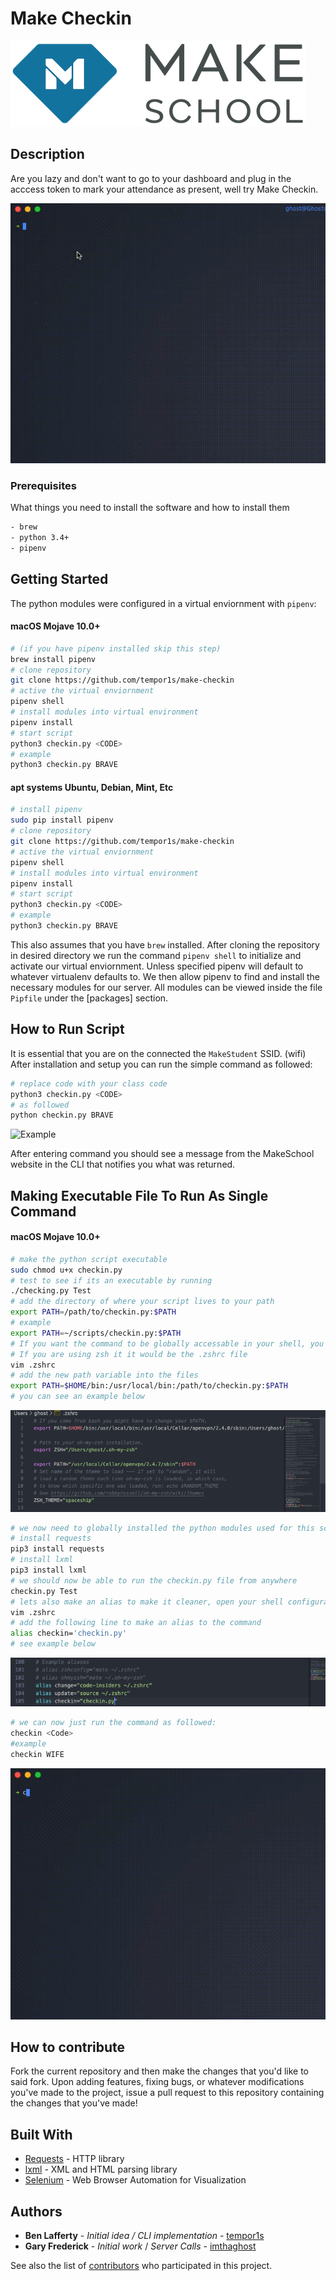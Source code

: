 # Make Checkin

<img src="media/logo.png" title="Makeschool Icon"></a>

## Description

Are you lazy and don't want to go to your dashboard and plug in the acccess token to mark your attendance as present, well try Make Checkin.

![Success](/media/success.gif)

### Prerequisites

What things you need to install the software and how to install them

```bash
- brew
- python 3.4+
- pipenv
```

## Getting Started

The python modules were configured in a virtual enviornment with `pipenv`:

#### macOS Mojave 10.0+

```bash
# (if you have pipenv installed skip this step)
brew install pipenv
# clone repository
git clone https://github.com/tempor1s/make-checkin
# active the virtual enviornment
pipenv shell
# install modules into virtual environment
pipenv install
# start script
python3 checkin.py <CODE>
# example
python3 checkin.py BRAVE
```

#### apt systems Ubuntu, Debian, Mint, Etc

```bash
# install pipenv
sudo pip install pipenv
# clone repository
git clone https://github.com/tempor1s/make-checkin
# active the virtual enviornment
pipenv shell
# install modules into virtual environment
pipenv install
# start script
python3 checkin.py <CODE>
# example
python3 checkin.py BRAVE
```

This also assumes that you have `brew` installed. After cloning the repository in desired directory we run the command `pipenv shell` to initialize and activate our virtual enviornment. Unless specified pipenv will default to whatever virtualenv defaults to. We then allow pipenv to find and install the necessary modules for our server. All modules can be viewed inside the file `Pipfile` under the [packages] section.

## How to Run Script

It is essential that you are on the connected the `MakeStudent` SSID. (wifi) After installation and setup you can run the simple command as followed:

```bash
# replace code with your class code
python3 checkin.py <CODE>
# as followed
python checkin.py BRAVE
```

![Example](/media/example.gif)

After entering command you should see a message from the MakeSchool website in the CLI that notifies you what was returned.

## Making Executable File To Run As Single Command

#### macOS Mojave 10.0+

```bash
# make the python script executable
sudo chmod u+x checkin.py
# test to see if its an executable by running
./checking.py Test
# add the directory of where your script lives to your path
export PATH=/path/to/checkin.py:$PATH
# example
export PATH=~/scripts/checkin.py:$PATH
# If you want the command to be globally accessable in your shell, you'll have to export the path in .bashrc or .bash_profile.
# If you are using zsh it it would be the .zshrc file
vim .zshrc
# add the new path variable into the files
export PATH=$HOME/bin:/usr/local/bin:/path/to/checkin.py:$PATH
# you can see an example below
```

![ZSH Example](/media/path.png)

```bash
# we now need to globally installed the python modules used for this script
# install requests
pip3 install requests
# install lxml
pip3 install lxml
# we should now be able to run the checkin.py file from anywhere
checkin.py Test
# lets also make an alias to make it cleaner, open your shell configuration file .bashrc or .zshrc
vim .zshrc
# add the following line to make an alias to the command
alias checkin='checkin.py'
# see example below
```

![Alias Example](/media/alias.png)

```bash
# we can now just run the command as followed:
checkin <Code>
#example
checkin WIFE
```

![Checkin](/media/command.gif)

## How to contribute

Fork the current repository and then make the changes that you'd like to said fork. Upon adding features, fixing bugs,
or whatever modifications you've made to the project, issue a pull request to this repository containing the changes that you've made!

## Built With

-   [Requests](https://2.python-requests.org/en/master/) - HTTP library
-   [lxml](https://lxml.de/) - XML and HTML parsing library
-   [Selenium](https://selenium.dev/) - Web Browser Automation for Visualization

## Authors

-   **Ben Lafferty** - _Initial idea / CLI implementation_ - [tempor1s](https://github.com/tempor1s)
-   **Gary Frederick** - _Initial work_ / _Server Calls_ - [imthaghost](https://github.com/imthaghost)

See also the list of [contributors](https://github.com/tempor1s/make-checkin/contributors) who participated in this project.
